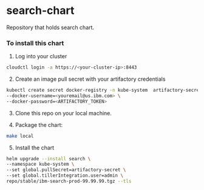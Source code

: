 # search-chart
Repository that holds search chart.

### To install this chart
1. Log into your cluster
  ```bash
  cloudctl login -a https://<your-cluster-ip>:8443
  ```

2. Create an image pull secret with your artifactory credentials
  ```bash
  kubectl create secret docker-registry -n kube-system  artifactory-secret --docker-server=hyc-cloud-private-integration-docker-local.artifactory.swg-devops.com \
  --docker-username=<youremail@us.ibm.com> \
  --docker-password=<ARTIFACTORY_TOKEN>
  ```
3. Clone this repo on your local machine.

4. Package the chart:
  ```bash
  make local
  ```
5. Install the chart
  ```bash
  helm upgrade --install search \
  --namespace kube-system \
  --set global.pullSecret=artifactory-secret \
  --set global.tillerIntegration.user=admin \
  repo/stable/ibm-search-prod-99.99.99.tgz --tls
  ```
